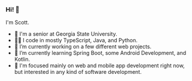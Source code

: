 ### Hi! 👋

I'm Scott. 

- 🏫 I'm a senior at Georgia State University.
- 👨‍💻 I code in mostly TypeScript, Java, and Python.
- 🔭 I’m currently working on a few different web projects.
- 🌱 I’m currently learning Spring Boot, some Android Development, and Kotlin.
- 🤔 I'm focused mainly on web and mobile app development right now, but interested in any kind of software development.

